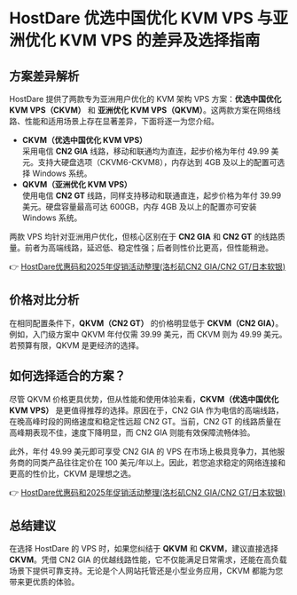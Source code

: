 # HostDare 优选中国优化 KVM VPS 与亚洲优化 KVM VPS 的差异及选择指南

## 方案差异解析

HostDare 提供了两款专为亚洲用户优化的 KVM 架构 VPS 方案：**优选中国优化 KVM VPS（CKVM）** 和 **亚洲优化 KVM VPS（QKVM）**。这两款方案在网络线路、性能和适用场景上存在显著差异，下面将逐一为您介绍。

- **CKVM（优选中国优化 KVM VPS）**  
  采用电信 **CN2 GIA** 线路，移动和联通均为直连，起步价格为年付 49.99 美元。支持大硬盘选项（CKVM6-CKVM8），内存达到 4GB 及以上的配置可选择 Windows 系统。  
- **QKVM（亚洲优化 KVM VPS）**  
  使用电信 **CN2 GT** 线路，同样支持移动和联通直连，起步价格为年付 39.99 美元。硬盘容量最高可达 600GB，内存 4GB 及以上的配置亦可安装 Windows 系统。

两款 VPS 均针对亚洲用户优化，但核心区别在于 **CN2 GIA** 和 **CN2 GT** 的线路质量。前者为高端线路，延迟低、稳定性强；后者则性价比更高，但性能稍逊。

👉 [HostDare优惠码和2025年促销活动整理(洛杉矶CN2 GIA/CN2 GT/日本软银)](https://bit.ly/hostdare)

## 价格对比分析

在相同配置条件下，**QKVM（CN2 GT）** 的价格明显低于 **CKVM（CN2 GIA）**。例如，入门级方案中 QKVM 年付仅需 39.99 美元，而 CKVM 则为 49.99 美元。若预算有限，QKVM 是更经济的选择。

## 如何选择适合的方案？

尽管 QKVM 价格更具优势，但从性能和使用体验来看，**CKVM（优选中国优化 KVM VPS）** 是更值得推荐的选择。原因在于，CN2 GIA 作为电信的高端线路，在晚高峰时段的网络速度和稳定性远超 CN2 GT。当前，CN2 GT 的线路质量在高峰期表现不佳，速度下降明显，而 CN2 GIA 则能有效保障流畅体验。

此外，年付 49.99 美元即可享受 CN2 GIA 的 VPS 在市场上极具竞争力，其他服务商的同类产品往往定价在 100 美元/年以上。因此，若您追求稳定的网络连接和更高的性价比，CKVM 是理想之选。

👉 [HostDare优惠码和2025年促销活动整理(洛杉矶CN2 GIA/CN2 GT/日本软银)](https://bit.ly/hostdare)

## 总结建议

在选择 HostDare 的 VPS 时，如果您纠结于 **QKVM** 和 **CKVM**，建议直接选择 **CKVM**。凭借 CN2 GIA 的优越线路性能，它不仅能满足日常需求，还能在高负载场景下提供可靠支持。无论是个人网站托管还是小型业务应用，CKVM 都能为您带来更优质的体验。